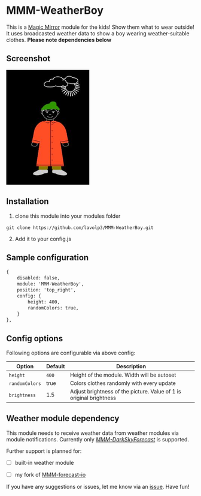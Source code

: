 # MMM-WeatherBoy
This is a [Magic Mirror](https://github.com/MichMich/MagicMirror) module for the kids! Show them what to wear outside!
It uses broadcasted weather data to show a boy wearing weather-suitable clothes.
**Please note dependencies below**


## Screenshot

![example screenshot](wbExample.jpg)

## Installation

1. clone this module into your modules folder

```
git clone https://github.com/lavolp3/MMM-WeatherBoy.git
```
2. Add it to your config.js 


## Sample configuration
```
{
    disabled: false,
    module: 'MMM-WeatherBoy',
    position: 'top_right',
    config: {
        height: 400,
		randomColors: true,
    }
},
```

## Config options

Following options are configurable via above config:

| **Option** | **Default** | **Description** |
| --- | --- | --- |
| `height` | `400` | Height of the module. Width will be autoset |
| `randomColors` | true | Colors clothes randomly with every update |
| `brightness` | 1.5 | Adjust brightness of the picture. Value of 1 is original brightness |


## Weather module dependency

This module needs to receive weather data from weather modules via module notifications.
Currently only [*MMM-DarkSkyForecast*](https://github.com/jclarke0000/MMM-DarkSkyForecast) is supported.

Further support is planned for:
- [ ] built-in weather module
- [ ] my fork of [MMM-forecast-io](https://github.com/lavolp3/MMM-forecast-io)



If you have any suggestions or issues, let me know via an [issue](https://github.com/lavolp3/MMM-WeatherBoy/issues/new).
Have fun!
